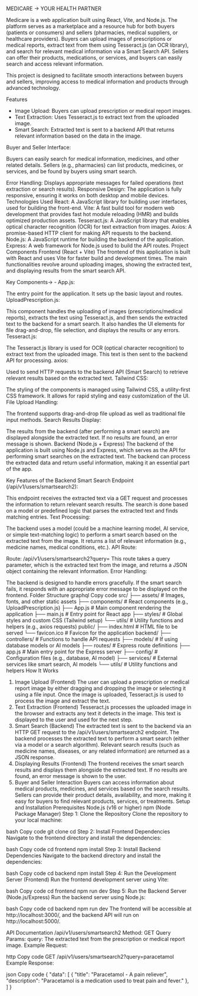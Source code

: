 MEDICARE -> YOUR HEALTH PARTNER

Medicare is a web application built using React, Vite, and Node.js. The platform serves as a marketplace and a resource hub for both buyers (patients or consumers) and sellers (pharmacies, medical suppliers, or healthcare providers). Buyers can upload images of prescriptions or medical reports, extract text from them using Tesseract.js (an OCR library), and search for relevant medical information via a Smart Search API. Sellers can offer their products, medications, or services, and buyers can easily search and access relevant information.


This project is designed to facilitate smooth interactions between buyers and sellers, improving access to medical information and products through advanced technology.

Features

-  Image Upload: Buyers can upload prescription or medical report images.
-  Text Extraction: Uses Tesseract.js to extract text from the uploaded image.
-  Smart Search: Extracted text is sent to a backend API that returns relevant information based on the data in the image.



Buyer and Seller Interface:

Buyers can easily search for medical information, medicines, and other related details.
Sellers (e.g., pharmacies) can list products, medicines, or services, and be found by buyers using smart search.

Error Handling: Displays appropriate messages for failed operations (text extraction or search results).
Responsive Design: The application is fully responsive, ensuring it works on both desktop and mobile devices.
Technologies Used
React: A JavaScript library for building user interfaces, used for building the front-end.
Vite: A fast build tool for modern web development that provides fast hot module reloading (HMR) and builds optimized production assets.
Tesseract.js: A JavaScript library that enables optical character recognition (OCR) for text extraction from images.
Axios: A promise-based HTTP client for making API requests to the backend.
Node.js: A JavaScript runtime for building the backend of the application.
Express: A web framework for Node.js used to build the API routes.
Project Components
Frontend (React + Vite)
The frontend of this application is built with React and uses Vite for faster build and development times. The main functionalities revolve around uploading images, showing the extracted text, and displaying results from the smart search API.

Key Components->
    -   App.js:

The entry point for the application. It sets up the basic layout and routes.
UploadPrescription.js:

This component handles the uploading of images (prescriptions/medical reports), extracts the text using Tesseract.js, and then sends the extracted text to the backend for a smart search.
It also handles the UI elements for file drag-and-drop, file selection, and displays the results or any errors.
Tesseract.js:

The Tesseract.js library is used for OCR (optical character recognition) to extract text from the uploaded image. This text is then sent to the backend API for processing.
axios:

Used to send HTTP requests to the backend API (Smart Search) to retrieve relevant results based on the extracted text.
Tailwind CSS:

The styling of the components is managed using Tailwind CSS, a utility-first CSS framework. It allows for rapid styling and easy customization of the UI.
File Upload Handling:

The frontend supports drag-and-drop file upload as well as traditional file input methods.
Search Results Display:

The results from the backend (after performing a smart search) are displayed alongside the extracted text. If no results are found, an error message is shown.
Backend (Node.js + Express)
The backend of the application is built using Node.js and Express, which serves as the API for performing smart searches on the extracted text. The backend can process the extracted data and return useful information, making it an essential part of the app.

Key Features of the Backend
Smart Search Endpoint (/api/v1/users/smartsearch2):

This endpoint receives the extracted text via a GET request and processes the information to return relevant search results. The search is done based on a model or predefined logic that parses the extracted text and finds matching entries.
Text Processing:

The backend uses a model (could be a machine learning model, AI service, or simple text-matching logic) to perform a smart search based on the extracted text from the image. It returns a list of relevant information (e.g., medicine names, medical conditions, etc.).
API Route:

Route: /api/v1/users/smartsearch2?query=<extracted-text>
This route takes a query parameter, which is the extracted text from the image, and returns a JSON object containing the relevant information.
Error Handling:

The backend is designed to handle errors gracefully. If the smart search fails, it responds with an appropriate error message to be displayed on the frontend.
Folder Structure
graphql
Copy code
src/
  ├── assets/          # Images, fonts, and other static assets
  ├── components/      # React components (e.g., UploadPrescription.js)
  ├── App.js           # Main component rendering the application
  ├── main.js          # Entry point for React app
  ├── styles/          # Global styles and custom CSS (Tailwind setup)
  └── utils/           # Utility functions and helpers (e.g., axios requests)
public/
  ├── index.html       # HTML file to be served
  └── favicon.ico      # Favicon for the application
backend/
  ├── controllers/      # Functions to handle API requests
  ├── models/           # If using database models or AI models
  ├── routes/           # Express route definitions
  ├── app.js            # Main entry point for the Express server
  ├── config/           # Configuration files (e.g., database, AI model)
  ├── services/         # External services like smart search, AI models
  └── utils/            # Utility functions and helpers
How It Works
1. Image Upload (Frontend)
The user can upload a prescription or medical report image by either dragging and dropping the image or selecting it using a file input.
Once the image is uploaded, Tesseract.js is used to process the image and extract the text.
2. Text Extraction (Frontend)
Tesseract.js processes the uploaded image in the browser and extracts any text it detects in the image. This text is displayed to the user and used for the next step.
3. Smart Search (Backend)
The extracted text is sent to the backend via an HTTP GET request to the /api/v1/users/smartsearch2 endpoint.
The backend processes the extracted text to perform a smart search (either via a model or a search algorithm).
Relevant search results (such as medicine names, diseases, or any related information) are returned as a JSON response.
4. Displaying Results (Frontend)
The frontend receives the smart search results and displays them alongside the extracted text.
If no results are found, an error message is shown to the user.
5. Buyer and Seller Interaction
Buyers can access information about medical products, medicines, and services based on the search results.
Sellers can provide their product details, availability, and more, making it easy for buyers to find relevant products, services, or treatments.
Setup and Installation
Prerequisites
Node.js (v16 or higher)
npm (Node Package Manager)
Step 1: Clone the Repository
Clone the repository to your local machine:

bash
Copy code
git clone <your-repository-url>
cd <project-folder>
Step 2: Install Frontend Dependencies
Navigate to the frontend directory and install the dependencies:

bash
Copy code
cd frontend
npm install
Step 3: Install Backend Dependencies
Navigate to the backend directory and install the dependencies:

bash
Copy code
cd backend
npm install
Step 4: Run the Development Server (Frontend)
Run the frontend development server using Vite:

bash
Copy code
cd frontend
npm run dev
Step 5: Run the Backend Server (Node.js/Express)
Run the backend server using Node.js:

bash
Copy code
cd backend
npm run dev
The frontend will be accessible at http://localhost:3000/, and the backend API will run on http://localhost:5000/.

API Documentation
/api/v1/users/smartsearch2
Method: GET
Query Params:
query: The extracted text from the prescription or medical report image.
Example Request:

http
Copy code
GET /api/v1/users/smartsearch2?query=paracetamol
Example Response:

json
Copy code
{
  "data": [
    {
      "title": "Paracetamol - A pain reliever",
      "description": "Paracetamol is a medication used to treat pain and fever."
    },
  ]
}
     